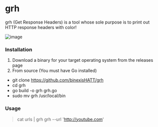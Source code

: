 # grh
grh (Get Response Headers) is a tool whose sole purpose is to print out HTTP response headers with color!

![image](https://user-images.githubusercontent.com/44281620/137790729-67d14e22-4aa1-4c65-aee3-7980e207fb16.png)

### Installation
1. Download a binary for your target operating system from the releases page
2. From source (You must have Go installed)
  - git clone https://github.com/binexisHATT/grh
  - cd grh
  - go build -o grh grh.go
  - sudo mv grh /usr/local/bin

### Usage
> cat urls | grh
> grh --url 'http://youtube.com'
